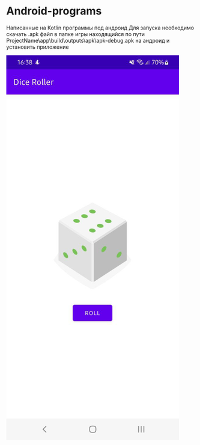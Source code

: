 # Android-programs
Написанные на Kotlin программы под андроид
Для запуска необходимо скачать .apk файл в папке игры находящийся по пути ProjectName\app\build\outputs\apk\apk-debug.apk на андроид и установить приложение

![Dice roller](https://github.com/Kurosage/Android-programs/raw/main/DiceRoller/diceroller.png)
